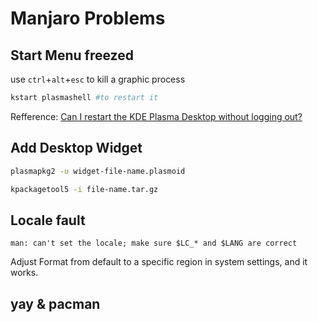
# Manjaro Problems

## Start Menu freezed

use `ctrl`+`alt`+`esc` to kill a graphic process

```bash
kstart plasmashell #to restart it
```

Refference:
[Can I restart the KDE Plasma Desktop without logging out?](https://askubuntu.com/questions/481329/can-i-restart-the-kde-plasma-desktop-without-logging-out)

## Add Desktop Widget

```bash
plasmapkg2 -u widget-file-name.plasmoid
```

```bash
kpackagetool5 -i file-name.tar.gz
```

## Locale fault

```log
man: can't set the locale; make sure $LC_* and $LANG are correct
```

Adjust Format from default to a specific region in system settings, and it works.

## yay & pacman
